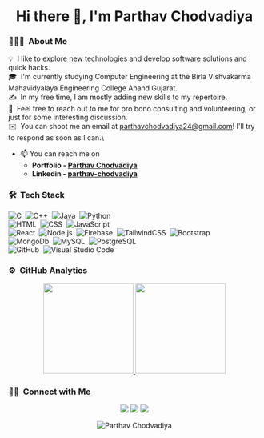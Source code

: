<h1 align="center">Hi there 👋, I'm Parthav Chodvadiya</h1>

### 👨🏻‍💻 &nbsp;About Me

💡 &nbsp;I like to explore new technologies and develop software solutions and quick hacks.\
🎓 &nbsp;I'm currently studying Computer Engineering at the Birla Vishvakarma Mahavidyalaya Engineering College Anand Gujarat.\
✍️ &nbsp;In my free time, I am mostly adding new skills to my repertoire.\
💬 &nbsp;Feel free to reach out to me for pro bono consulting and volunteering, or just for some interesting discussion.\
✉️ &nbsp;You can shoot me an email at parthavchodvadiya24@gmail.com! I'll try to respond as soon as I can.\

- 📫 You can reach me on 
  - **Portfolio - [Parthav Chodvadiya](https://parthavchodvadiya.netlify.app/)**
  - **Linkedin - [parthav-chodvadiya](https://www.linkedin.com/in/parthav-chodvadiya-506568254)**

### 🛠 &nbsp;Tech Stack

![C](https://img.shields.io/badge/-C-05122A?style=flat&logo=C&logoColor=A8B9CC)&nbsp;
![C++](https://img.shields.io/badge/-C++-05122A?style=flat&logo=C%2B%2B&logoColor=00599C)&nbsp;
![Java](https://img.shields.io/badge/-Java-05122A?style=flat&logo=Java&logoColor=FFA518)&nbsp;
![Python](https://img.shields.io/badge/-Python-05122A?style=flat&logo=python)\
![HTML](https://img.shields.io/badge/-HTML-05122A?style=flat&logo=HTML5)&nbsp;
![CSS](https://img.shields.io/badge/-CSS-05122A?style=flat&logo=CSS3&logoColor=1572B6)&nbsp;
![JavaScript](https://img.shields.io/badge/-JavaScript-05122A?style=flat&logo=javascript)&nbsp;\
![React](https://img.shields.io/badge/-React-05122A?style=flat&logo=react)&nbsp;
![Node.js](https://img.shields.io/badge/-Node.js-05122A?style=flat&logo=node.js)&nbsp;
![Firebase](https://img.shields.io/badge/-Firebase-05122A?style=flat&logo=firebase)&nbsp;
![TailwindCSS](https://img.shields.io/badge/-TailwindCSS-05122A?style=flat&logo=tailwindcss)&nbsp;
![Bootstrap](https://img.shields.io/badge/-Bootstrap-05122A?style=flat&logo=bootstrap&logoColor=563D7C)\
![MongoDb](https://img.shields.io/badge/-MongoDb-05122A?style=flat&logo=mongodb)&nbsp;
![MySQL](https://img.shields.io/badge/-MySQL-05122A?style=flat&logo=mysql)&nbsp;
![PostgreSQL](https://img.shields.io/badge/-PostgreSQL-05122A?style=flat&logo=postgresql)\
![GitHub](https://img.shields.io/badge/-GitHub-05122A?style=flat&logo=github)&nbsp;
![Visual Studio Code](https://img.shields.io/badge/-Visual%20Studio%20Code-05122A?style=flat&logo=visual-studio-code&logoColor=007ACC)&nbsp;

### ⚙️ &nbsp;GitHub Analytics

<p align="center">
<a href="https://github.com/parthav24">
  <img height="180em" src="https://github-readme-stats-eight-theta.vercel.app/api?username=parthav24&show_icons=true&theme=algolia&include_all_commits=true&count_private=true"/>
  <img height="180em" src="https://github-readme-stats-eight-theta.vercel.app/api/top-langs/?username=parthav24&layout=compact&langs_count=8&theme=algolia&hide=css,php"/>
</a>
</p>

### 🤝🏻 &nbsp;Connect with Me

<p align="center">
<a href="https://www.linkedin.com/in/parthav-chodvadiya-506568254"><img src="https://img.shields.io/badge/-parthav24-0077B5?style=flat&logo=Linkedin&logoColor=white"/></a>
<a href="mailto:parthavchodvadiya24@gmail.com"><img src="https://img.shields.io/badge/-parthavchodvadiya24@gmail.com-D14836?style=flat&logo=Gmail&logoColor=white"/></a>
<a href="https://instagram.com/parthav__24"><img src="https://img.shields.io/badge/-@parthav__24-E4405F?style=flat&logo=Instagram&logoColor=white"/></a>
</p>
<p align="center"> <img src="https://komarev.com/ghpvc/?username=parthav24&label=Profile%20views&color=0e75b6&style=plastic" alt="Parthav Chodvadiya" /> </p>
